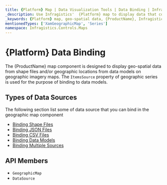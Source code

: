 ```yaml
---
title: {Platform} Map | Data Visualization Tools | Data Binding | Infragistics
_description: Use Infragistics'  {Platform} map to display data that contains geographic locations from view models or geo-spatial data loaded from shape files on geographic imagery maps. View {ProductName} map demos!
_keywords: {Platform} map, geo-spatial data, {ProductName}, Infragistics, data binding
mentionedTypes: ['XamGeographicMap', 'Series']
namespace: Infragistics.Controls.Maps
---
```

# {Platform} Data Binding

The {ProductName} map component is designed to display geo-spatial data from shape files and/or geographic locations from data models on geographic imagery maps. The `ItemsSource` property of geographic series is used for the purpose of binding to data models.

## Types of Data Sources
The following section list some of data source that you can bind in the geographic map component

- [Binding Shape Files](geo-map-binding-shp-file.md)
- [Binding JSON Files](geo-map-binding-data-json-points.md)
- [Binding CSV Files](geo-map-binding-data-csv.md)
- [Binding Data Models](geo-map-binding-data-model.md)
- [Binding Multiple Sources](geo-map-binding-multiple-sources.md)


 ## API Members

- `GeographicMap`
- `DataSource`